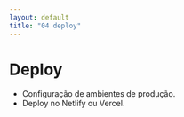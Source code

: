 ```yaml
---
layout: default
title: "04 deploy"
---
```

# Deploy

- Configuração de ambientes de produção.
- Deploy no Netlify ou Vercel.